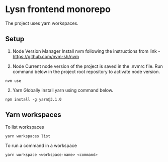 # Lysn frontend monorepo
The project uses yarn workspaces.

## Setup
1. Node Version Manager
Install nvm following the instructions from link - https://github.com/nvm-sh/nvm

2. Node
Current node version of the project is saved in the .nvmrc file.
Run command below in the project root repository to activate node version.
```
nvm use
```
2. Yarn
Globally install yarn using command below.
```
npm install -g yarn@3.1.0
```


## Yarn workspaces

To list workspaces
```
yarn workspaces list
```

To run a command in a workspace
```
yarn workspace <workspace-name> <command>
```